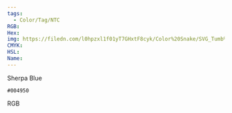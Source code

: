 ```yaml
---
tags:
  - Color/Tag/NTC
RGB:
Hex:
img: https://filedn.com/l0hpzxl1f01yT7GHxtF8cyk/Color%20Snake/SVG_Tumb%20Mass%20No%20Name/004950.svg
CMYK:
HSL:
Name:
---
```

Sherpa Blue
```palette
#004950
```
RGB
